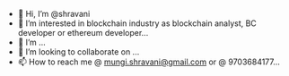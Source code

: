 - 👋 Hi, I’m @shravani
- 👀 I’m interested in blockchain industry as blockchain analyst, BC developer or ethereum developer...
- 🌱 I’m  ...
- 💞️ I’m looking to collaborate on ...
- 📫 How to reach me @ mungi.shravani@gmail.com or @ 9703684177...

